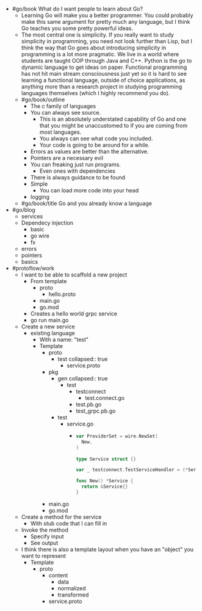 - #go/book What do I want people to learn about Go?
	- Learning Go will make you a better programmer. You could probably make this same argument for pretty much any language, but I think Go teaches you some pretty powerful ideas.
	- The most central one is simplicity. If you really want to study simplicity in programming, you need not look further than Lisp, but I think the way that Go goes about introducing simplicity in programming is a lot more pragmatic. We live in a world where students are taught OOP through Java and C++. Python is the go to dynamic language to get ideas on paper. Functional programming has not hit main stream consciousness just yet so it is hard to see learning a functional language, outside of choice applications, as anything more than a research project in studying programming languages themselves (which I highly recommend you do).
	- #go/book/outline
		- The c family of languages
		- You can always see source.
			- This is an absolutely understated capability of Go and one that you might be unaccustomed to if you are coming from most languages.
			- You always can see what code you included.
			- Your code is going to be around for a while.
		- Errors as values are better than the alternative.
		- Pointers are a necessary evil
		- You can freaking just run programs.
			- Even ones with dependencies
		- There is always guidance to be found
		- Simple
			- You can load more code into your head
		- logging
	- #go/book/title Go and you already know a language
- #go/blog
	- services
	- Dependecy injection
		- basic
		- go wire
		- fx
	- errors
	- pointers
	- basics
- #protoflow/work
	- I want to be able to scaffold a new project
		- From template
			- proto
				- hello.proto
			- main.go
			- go.mod
		- Creates a hello world grpc service
		- go run main.go
	- Create a new service
		- existing language
			- With a name: "test"
			- Template
				- proto
					- test
					  collapsed:: true
						- service.proto
				- pkg
					- gen
					  collapsed:: true
						- test
							- testconnect
								- test.connect.go
							- test.pb.go
							- test_grpc.pb.go
					- test
						- service.go
							- ```go
							  var ProviderSet = wire.NewSet(
							  	New,
							  )
							    
							  type Service struct {}
							  
							  var _ testconnect.TestServiceHandler = (*Service)(nil)
							  
							  func New() *Service {
							    return &Service{}
							  }
							  ```
				- main.go
				- go.mod
	- Create a method for the service
		- With stub code that I can fill in
	- Invoke the method
		- Specify input
		- See output
	- I think there is also a template layout when you have an "object" you want to represent
		- Template
			- proto
				- content
					- data
					- normalized
					- transformed
				- service.proto